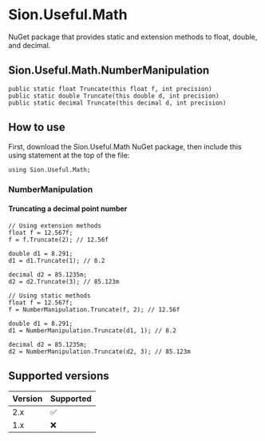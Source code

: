 # Sion.Useful.Math

NuGet package that provides static and extension methods to float, double, and decimal.

## Sion.Useful.Math.NumberManipulation

```
public static float Truncate(this float f, int precision)
public static double Truncate(this double d, int precision)
public static decimal Truncate(this decimal d, int precision)
```

## How to use

First, download the Sion.Useful.Math NuGet package, then include this using statement at the top of the file:

```
using Sion.Useful.Math;
```

### NumberManipulation

#### Truncating a decimal point number

```
// Using extension methods
float f = 12.567f;
f = f.Truncate(2); // 12.56f

double d1 = 8.291;
d1 = d1.Truncate(1); // 8.2

decimal d2 = 85.1235m;
d2 = d2.Truncate(3); // 85.123m
```

```
// Using static methods
float f = 12.567f;
f = NumberManipulation.Truncate(f, 2); // 12.56f

double d1 = 8.291;
d1 = NumberManipulation.Truncate(d1, 1); // 8.2

decimal d2 = 85.1235m;
d2 = NumberManipulation.Truncate(d2, 3); // 85.123m
```

## Supported versions

| Version | Supported          |
| ------- | ------------------ |
| 2.x     | :white_check_mark: |
| 1.x     | :x:                |
